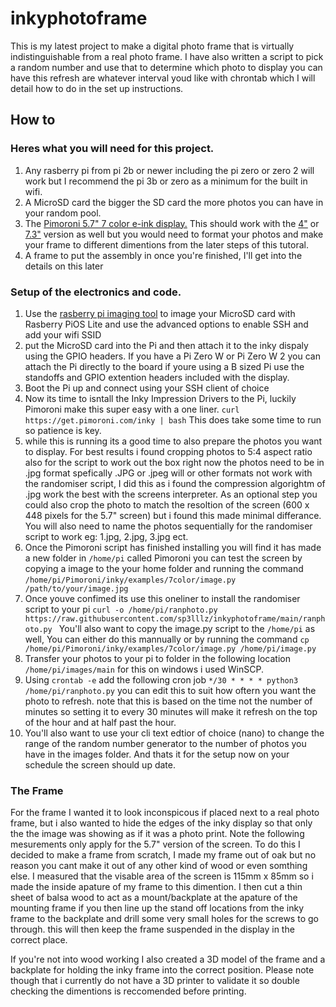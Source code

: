 # inkyphotoframe

This is my latest project to make a digital photo frame that is virtually indistinguishable from a real photo frame.
I have also written a script to pick a random number and use that to determine which photo to display you can have this refresh are whatever interval youd like with chrontab which I will detail how to do in the set up instructions.

## How to

### Heres what you will need for this project.

1. Any rasberry pi from pi 2b or newer including the pi zero or zero 2 will work but I recommend the pi 3b or zero as a minimum for the built in wifi.
2. A MicroSD card the bigger the SD card the more photos you can have in your random pool.
3. The [Pimoroni 5.7" 7 color e-ink display.](https://shop.pimoroni.com/products/inky-impression-5-7) This should work with the [4"](https://shop.pimoroni.com/products/inky-impression-4) or [7.3"](https://shop.pimoroni.com/products/inky-impression-7-3) version as well but you would need to format your photos and make your frame to different dimentions from the later steps of this tutoral.
4. A frame to put the assembly in once you're finished, I'll get into the details on this later

### Setup of the electronics and code. 

1. Use the [rasberry pi imaging tool](https://www.raspberrypi.com/software/) to image your MicroSD card with Rasberry PiOS Lite and use the advanced options to enable SSH and add your wifi SSID
2. put the MicroSD card into the Pi and then attach it to the inky dispaly using the GPIO headers. If you have a Pi Zero W or Pi Zero W 2 you can attach the Pi directly to the board if youre using a B sized Pi use the standoffs and GPIO extention headers included with the display.
3. Boot the Pi up and connect using your SSH client of choice
4. Now its time to isntall the Inky Impression Drivers to the Pi, luckily Pimoroni make this super easy with a one liner. `curl https://get.pimoroni.com/inky | bash` This does take some time to run so patience is key.
5. while this is running its a good time to also prepare the photos you want to display. For best results i found cropping photos to 5:4 aspect ratio also for the script to work out the box right now the photos need to be in .jpg format spefically .JPG or .jpeg will or other formats not work with the randomiser script, I did this as i found the compression algorightm of .jpg work the best with the screens interpreter. As an optional step you could also crop the photo to match the resoltion of the screen (600 x 448 pixels for the 5.7" screen) but i found this made minimal differance. You will also need to name the photos sequentially for the randomiser script to work eg: 1.jpg, 2.jpg, 3.jpg ect. 
6. Once the Pimoroni script has finished installing you will find it has made a new folder in `/home/pi` called Pimoroni you can test the screen by copying a image to the your home folder and running the command `/home/pi/Pimoroni/inky/examples/7color/image.py /path/to/your/image.jpg`
7. Once youve confimed its use this oneliner to install the randomiser script to your pi `curl -o /home/pi/ranphoto.py https://raw.githubusercontent.com/sp3lllz/inkyphotoframe/main/ranphoto.py ` You'll also want to copy the image.py script to the `/home/pi` as well, You can either do this mannually or by running the command `cp /home/pi/Pimoroni/inky/examples/7color/image.py /home/pi/image.py`
8. Transfer your photos to your pi to folder in the following location `/home/pi/images/main` for this on windows i used WinSCP.
9. Using `crontab -e` add the following cron job `*/30 * * * * python3 /home/pi/ranphoto.py` you can edit this to suit how oftern you want the photo to refresh. note that this is based on the time not the number of minutes so setting it to every 30 minutes will make it refresh on the top of the hour and at half past the hour. 
10. You'll also want to use your cli text edtior of choice (nano) to change the range of the random number generator to the number of photos you have in the images folder. And thats it for the setup now on your schedule the screen should up date.

### The Frame

For the frame I wanted it to look inconspicous if placed next to a real photo frame, but i also wanted to hide the edges of the inky display so that only the the image was showing as if it was a photo print. Note the following mesurements only apply for the 5.7" version of the screen. 
To do this I decided to make a frame from scratch, I made my frame out of oak but no reason you cant make it out of any other kind of wood or even somthing else. I measured that the visable area of the screen is 115mm x 85mm so i made the inside apature of my frame to this dimention. I then cut a thin sheet of balsa wood to act as a mount/backplate at the apature of the mounting frame if you then line up the stand off locations from the inky frame to the backplate and drill some very small holes for the screws to go through. this will then keep the frame suspended in the display in the correct place.

If you're not into wood working I also created a 3D model of the frame and a backplate for holding the inky frame into the correct position. Please note though that i currently do not have a 3D printer to validate it so double checking the dimentions is reccomended before printing. 
